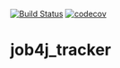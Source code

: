 [![Build Status](https://www.travis-ci.com/235illino/job4j_tracker.svg?branch=master)](https://www.travis-ci.com/235illino/job4j_tracker)
[![codecov](https://codecov.io/gh/235illino/job4j_tracker/branch/master/graph/badge.svg?token=TW3J8BTOM5)](https://codecov.io/gh/235illino/job4j_tracker)
# job4j_tracker